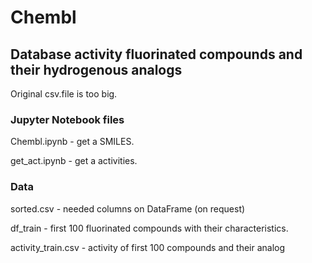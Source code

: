 # Chembl
## Database activity fluorinated compounds and their hydrogenous analogs

Original csv.file is too big.

### Jupyter Notebook files
Chembl.ipynb - get a SMILES.

get_act.ipynb - get a activities.

### Data
sorted.csv - needed columns on DataFrame (on request)

df_train - first 100 fluorinated compounds with their characteristics.

activity_train.csv - activity of first 100 compounds and their analog
